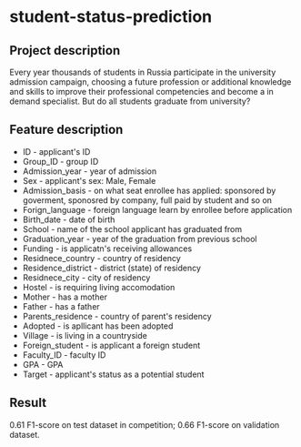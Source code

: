 # student-status-prediction
## Project description
 Every year thousands of students in Russia participate in the university admission campaign, choosing a future profession or additional knowledge and skills to improve their professional competencies and become a in demand specialist. But do all students graduate from university?

## Feature description
- ID - applicant's ID
- Group_ID - group ID
- Admission_year - year of admission
- Sex - applicant's sex: Male, Female
- Admission_basis - on what seat enrollee has applied: sponsored by goverment, sponosred by company, full paid by student and so on
- Forign_language - foreign language learn by enrollee before application
- Birth_date - date of birth
- School - name of the school applicant has graduated from
- Graduation_year - year of the graduation from previous school
- Funding - is applicatn's receiving allowances
- Residnece_country - country of residency
- Residence_district - district (state) of residency
- Residnece_city - city of residency
- Hostel - is requiring living accomodation
- Mother - has a mother
- Father - has a father
- Parents_residence - country of parent's residency
- Adopted - is apllicant has been adopted
- Village - is living in a countryside
- Foreign_student - is applicant a foreign student
- Faculty_ID - faculty ID
- GPA - GPA
- Target - applicant's status as a potential student

 ## Result
 0.61 F1-score on test dataset in competition; 0.66 F1-score on validation dataset.
